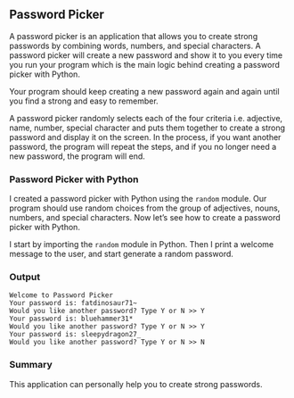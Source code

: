 ## Password Picker

A password picker is an application that allows you to create strong passwords by combining words, numbers, and special characters. A password picker will create a new password and show it to you every time you run your program which is the main logic behind creating a password picker with Python.

Your program should keep creating a new password again and again until you find a strong and easy to remember.

A password picker randomly selects each of the four criteria i.e. adjective, name, number, special character and puts them together to create a strong password and display it on the screen. In the process, if you want another password, the program will repeat the steps, and if you no longer need a new password, the program will end.

### Password Picker with Python

I created a password picker with Python using the `random` module. Our program should use random choices from the group of adjectives, nouns, numbers, and special characters. Now let’s see how to create a password picker with Python.

I start by importing the `random` module in Python. Then I print a welcome message to the user, and start generate a random password.

### Output

```
Welcome to Password Picker
Your password is: fatdinosaur71~
Would you like another password? Type Y or N >> Y
Your password is: bluehammer31*
Would you like another password? Type Y or N >> Y
Your password is: sleepydragon27_
Would you like another password? Type Y or N >> N
```

### Summary

This application can personally help you to create strong passwords.